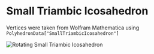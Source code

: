 # Small Triambic Icosahedron

Vertices were taken from Wolfram Mathematica using `PolyhedronData["SmallTriambicIcosahedron"]`

![Rotating Small Triambic Icosahedron](/gif.gif)
